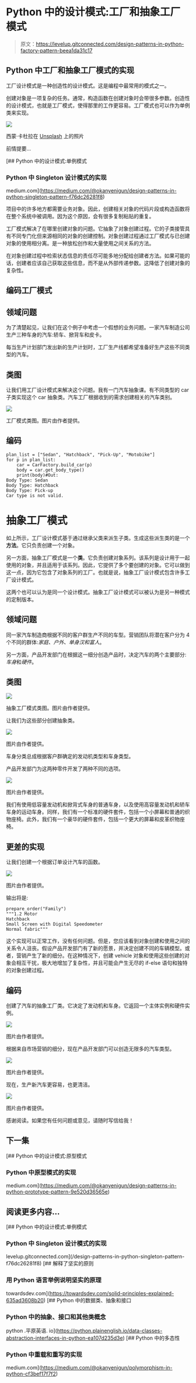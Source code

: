 # Python 中的设计模式:工厂和抽象工厂模式

> 原文：<https://levelup.gitconnected.com/design-patterns-in-python-factory-pattern-beea1da31c17>

## Python 中工厂和抽象工厂模式的实现

工厂设计模式是一种创造性的设计模式。这是编程中最常用的模式之一。

创建对象是一项复杂的任务。通常，构造函数在创建对象时会带很多参数。创造性的设计模式，也就是工厂模式，使得那里的工作更容易。工厂模式也可以作为单例类来实现。

![](img/2c5e1046fa4b1913d1c5b593ac713813.png)

西蒙·卡杜拉在 [Unsplash](https://unsplash.com/?utm_source=unsplash&utm_medium=referral&utm_content=creditCopyText) 上的照片

前情提要…

[](https://medium.com/@okanyenigun/design-patterns-in-python-singleton-pattern-f76dc26281f8) [## Python 中的设计模式:单例模式

### Python 中 Singleton 设计模式的实现

medium.com](https://medium.com/@okanyenigun/design-patterns-in-python-singleton-pattern-f76dc26281f8) 

项目中的许多地方都需要业务对象。因此，创建相关对象的代码片段或构造函数将在整个系统中被调用。因为这个原因，会有很多复制粘贴的重复。

工厂模式解决了在哪里创建对象的问题。它抽象了对象创建过程。它的子类接管具有不同专门化但来源相同的对象的创建控制。对象创建过程通过工厂模式与已创建对象的使用相分离。是一种放松创作和大量使用之间关系的方法。

在对象创建过程中检索状态信息的责任尽可能多地分配给创建者方法。如果可能的话，创建者应该自己获取这些信息，而不是从外部传递参数。这降低了创建对象的复杂性。

## 编码工厂模式

## 领域问题

为了清楚起见，让我们在这个例子中考虑一个假想的业务问题。一家汽车制造公司生产三种车身的汽车:轿车、掀背车和皮卡。

每当生产计划部门发出新的生产计划时，工厂生产线都希望准备好生产这些不同类型的汽车。

## 类图

让我们用工厂设计模式来解决这个问题。我有一门汽车抽象课。有不同类型的 car 子类实现这个 car 抽象类。汽车工厂根据收到的需求创建相关的汽车类别。

![](img/5367383da8093e11617f24a87ed778be.png)

工厂模式类图。图片由作者提供。

## 编码

```
plan_list = ["Sedan", "Hatchback", "Pick-Up", "Motobike"]
for p in plan_list:
    car = CarFactory.build_car(p)
    body = car.get_body_type()
    print(body)#Out: 
Body Type: Sedan
Body Type: Hatchback
Body Type: Pick-up
Car type is not valid.
```

# 抽象工厂模式

如上所示，工厂设计模式基于通过继承父类来派生子类。生成这些派生类的是一个**方法**。它只负责创建一个对象。

另一方面，抽象工厂模式是一个**类**。它负责创建对象系列。该系列是设计用于一起使用的对象，并且适用于该系列。因此，它提供了多个要创建的对象。它可以做到这一点，因为它包含了对象系列的工厂。也就是说，抽象工厂设计模式包含许多工厂设计模式。

这两个也可以认为是同一个设计模式。抽象工厂设计模式可以被认为是另一种模式的定制版本。

## 领域问题

同一家汽车制造商根据不同的客户群生产不同的车型。营销团队将潜在客户分为 4 个不同的群体:*家庭、户外、单身汉和富人*。

另一方面，产品开发部门在根据这一细分创造产品时，决定汽车的两个主要部分:*车身*和*硬件*。

## 类图

![](img/14c618d36b307eadaa42bf077fafb0a7.png)

抽象工厂模式类图。图片由作者提供。

让我们为这些部分创建抽象类。

![](img/7e27d0cab142035d80d87eeab41b8b93.png)

图片由作者提供。

车身分类总成根据客户群确定的发动机类型和车身类型。

产品开发部门为这两种零件开发了两种不同的选项。

![](img/5d6c271bdb20ed528df6fb2256bfd01c.png)

图片由作者提供。

我们有使用低容量发动机和掀背式车身的普通车身，以及使用高容量发动机和轿车车身的运动车身。同样，我们有一个标准的硬件套件，包括一个小屏幕和普通的织物座椅。此外，我们有一个豪华的硬件套件，包括一个更大的屏幕和皮革织物座椅。

## 更差的实现

让我们创建一个根据订单设计汽车的函数。

![](img/de26c107857ef30c1f5c6d0805fde8c7.png)

图片由作者提供。

输出将是:

```
prepare_order("Family")
"""1.2 Motor
Hatchback
Small Screen with Digital Speedometer
Normal fabric"""
```

这个实现可以正常工作，没有任何问题。但是，您应该看到对象创建和使用之间的关系令人沮丧。假设产品开发部门有了新的愿景，并决定创建不同的车辆模型。或者，营销产生了新的细分。在这种情况下，创建 vehicle 对象和使用这些创建的对象会相互干扰，极大地增加了复杂性，并且可能会产生无尽的 if-else 语句和独特的对象创建过程。

## 编码

创建了汽车的抽象工厂类。它决定了发动机和车身。它返回一个主体实例和硬件实例。

![](img/ae26e572ee3ce580ae7b04783ffadf31.png)

图片由作者提供。

根据来自市场营销的细分，现在产品开发部门可以创造无限多的汽车类型。

![](img/7bf3d22c4b6c3549f48ecb4b44c12acf.png)

图片由作者提供。

现在，生产新汽车更容易，也更清洁。

![](img/5e8d462297c709b61bb13c25b207d181.png)

图片由作者提供。

感谢阅读。如果您有任何问题或意见，请随时写信给我！

## 下一集

[](https://medium.com/@okanyenigun/design-patterns-in-python-prototype-pattern-9e520d36565e) [## Python 中的设计模式:原型模式

### Python 中原型模式的实现

medium.com](https://medium.com/@okanyenigun/design-patterns-in-python-prototype-pattern-9e520d36565e) 

## 阅读更多内容…

[](/design-patterns-in-python-singleton-pattern-f76dc26281f8) [## Python 中的设计模式:单例模式

### Python 中 Singleton 设计模式的实现

levelup.gitconnected.com](/design-patterns-in-python-singleton-pattern-f76dc26281f8) [](https://towardsdev.com/solid-principles-explained-635ad3608b20) [## 解释了坚实的原则

### 用 Python 语言举例说明坚实的原理

towardsdev.com](https://towardsdev.com/solid-principles-explained-635ad3608b20) [](https://python.plainenglish.io/data-classes-abstraction-interfaces-in-python-ea107d235d3e) [## Python 中的数据类、抽象和接口

### Python 中的抽象、接口和其他类概念

python .平原英语. io](https://python.plainenglish.io/data-classes-abstraction-interfaces-in-python-ea107d235d3e) [](https://medium.com/@okanyenigun/polymorphism-in-python-cf3bef17f7f2) [## Python 中的多态性

### Python 中重载和重写的实现

medium.com](https://medium.com/@okanyenigun/polymorphism-in-python-cf3bef17f7f2)